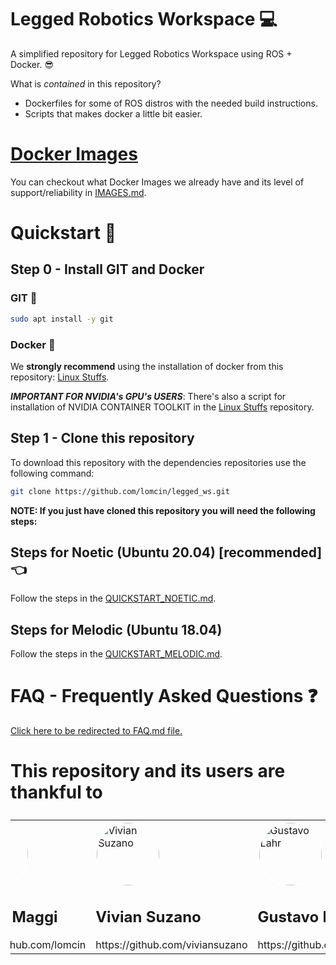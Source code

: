 # Legged Robotics Workspace 💻

A simplified repository for Legged Robotics Workspace using ROS + Docker. 😎

What is *contained* in this repository?
* Dockerfiles for some of ROS distros with the needed build instructions.
* Scripts that makes docker a little bit easier.

# [Docker Images](IMAGES.md)
You can checkout what Docker Images we already have and its level of support/reliability in [IMAGES.md](IMAGES.md).


# Quickstart 🚀

## Step 0 - Install GIT and Docker

### GIT 🌳
```bash
sudo apt install -y git
```

### Docker 🐳
We **strongly recommend** using the installation of docker from this repository:
[Linux Stuffs](https://github.com/lomcin/linux-stuffs).

***IMPORTANT FOR NVIDIA's GPU's USERS***: There's also a script for installation of NVIDIA CONTAINER TOOLKIT in the [Linux Stuffs](https://github.com/lomcin/linux-stuffs) repository.

## Step 1 - Clone this repository
To download this repository with the dependencies repositories use the following command:
```bash
git clone https://github.com/lomcin/legged_ws.git
```

**NOTE: If you just have cloned this repository you will need the following steps:**

## Steps for Noetic (Ubuntu 20.04) [recommended] 👈
Follow the steps in the [QUICKSTART_NOETIC.md](QUICKSTART_NOETIC.md).
## Steps for Melodic (Ubuntu 18.04)
Follow the steps in the [QUICKSTART_MELODIC.md](QUICKSTART_MELODIC.md).

# FAQ - Frequently Asked Questions ❓
[Click here to be redirected to FAQ.md file.](FAQ.md)

# This repository and its users are thankful to
<table style="display:flex; justify-items:center; justify-content:center; align-items:center; align-content:center;">
<tbody>
<tr>
<td>
<img src="https://avatars.githubusercontent.com/u/16033414" alt="Lucas Maggi" width="100px" height="auto" style="border-radius:50%; border: 2px solid white; position: relative; top: 0px; z-index:9999;" class="avatar-user">
<h2>Lucas Maggi</h2> https://github.com/lomcin
</td>
<td>
<img src="https://avatars.githubusercontent.com/u/43577281" alt="Vivian Suzano" width="100px" height="auto" style="border-radius:50%; border: 2px solid white; position: relative; top: 0px; z-index:9999;" class="avatar-user">
<h2>Vivian Suzano</h2> https://github.com/viviansuzano
</td>
<td>
<img src="https://avatars.githubusercontent.com/u/780327" alt="Gustavo Lahr" width="100px" height="auto" style="border-radius:50%; border: 2px solid white; position: relative; top: 0px; z-index:9999;" class="avatar-user">
<h2>Gustavo Lahr</h2> https://github.com/glahr
</td>
</tr>
</tbody>
</table>




